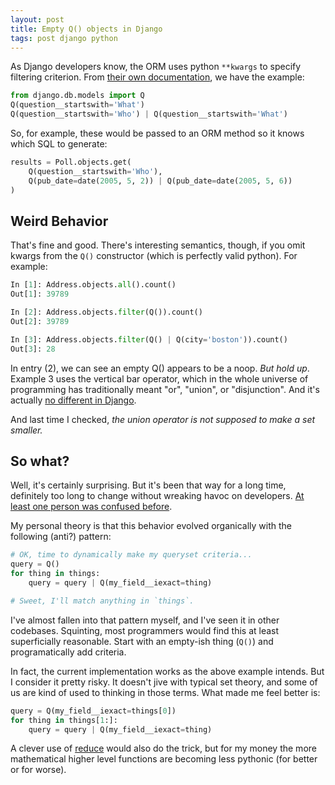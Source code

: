 ```yaml
---
layout: post
title: Empty Q() objects in Django
tags: post django python
---
```

As Django developers know, the ORM uses python `**kwargs` to specify filtering criterion. From [their own documentation](https://docs.djangoproject.com/en/2.2/topics/db/queries/#complex-lookups-with-q-objects), we have the example:

```python
from django.db.models import Q
Q(question__startswith='What')
Q(question__startswith='Who') | Q(question__startswith='What')
```

So, for example, these would be passed to an ORM method so it knows which SQL to generate:

```python
results = Poll.objects.get(
    Q(question__startswith='Who'),
    Q(pub_date=date(2005, 5, 2)) | Q(pub_date=date(2005, 5, 6))
)
```

## Weird Behavior

That's fine and good. There's interesting semantics, though, if you omit kwargs from the `Q()` constructor (which is perfectly valid python). For example:

```python
In [1]: Address.objects.all().count()
Out[1]: 39789

In [2]: Address.objects.filter(Q()).count()
Out[2]: 39789

In [3]: Address.objects.filter(Q() | Q(city='boston')).count()
Out[3]: 28
```

In entry (2), we can see an empty Q() appears to be a noop. *But hold up*. Example 3 uses the vertical bar operator, which in the whole universe of programming has traditionally meant "or", "union", or "disjunction". And it's actually [no different in Django](https://docs.djangoproject.com/en/2.2/topics/db/queries/#complex-lookups-with-q-objects).

And last time I checked, *the union operator is not supposed to make a set smaller.*

## So what?

Well, it's certainly surprising. But it's been that way for a long time, definitely too long to change without wreaking havoc on developers. [At least one person was confused before](https://code.djangoproject.com/ticket/24279).

My personal theory is that this behavior evolved organically with the following (anti?) pattern:

```python
# OK, time to dynamically make my queryset criteria...
query = Q()
for thing in things:
    query = query | Q(my_field__iexact=thing)

# Sweet, I'll match anything in `things`.
```

I've almost fallen into that pattern myself, and I've seen it in other codebases. Squinting, most programmers would find this at least superficially reasonable. Start with an empty-ish thing (`Q()`) and programatically add criteria.

In fact, the current implementation works as the above example intends. But I consider it pretty risky. It doesn't jive with typical set theory, and some of us are kind of used to thinking in those terms. What made me feel better is:

```python
query = Q(my_field__iexact=things[0])
for thing in things[1:]:
    query = query | Q(my_field__iexact=thing)
```

A clever use of [reduce](https://docs.python.org/2/library/functions.html#reduce) would also do the trick, but for my money the more mathematical higher level functions are becoming less pythonic (for better or for worse).
